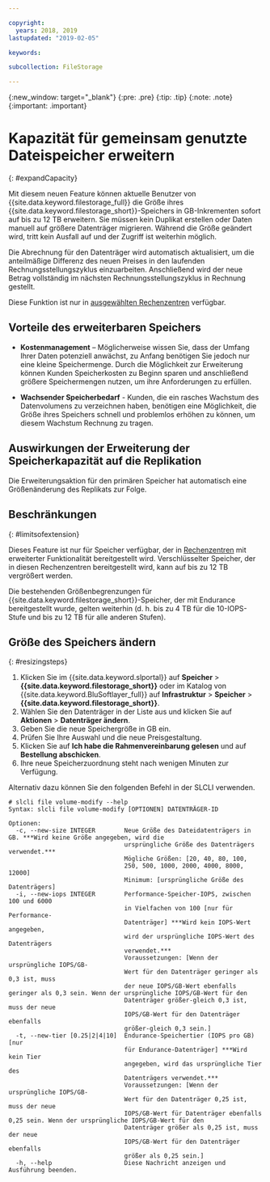 ```yaml
---

copyright:
  years: 2018, 2019
lastupdated: "2019-02-05"

keywords:

subcollection: FileStorage

---
```

{:new_window: target="_blank"}
{:pre: .pre}
{:tip: .tip}
{:note: .note}
{:important: .important}

# Kapazität für gemeinsam genutzte Dateispeicher erweitern
{: #expandCapacity}

Mit diesem neuen Feature können aktuelle Benutzer von {{site.data.keyword.filestorage_full}} die Größe ihres {{site.data.keyword.filestorage_short}}-Speichers in GB-Inkrementen sofort auf bis zu 12 TB erweitern. Sie müssen kein Duplikat erstellen oder Daten manuell auf größere Datenträger migrieren. Während die Größe geändert wird, tritt kein Ausfall auf und der Zugriff ist weiterhin möglich.

Die Abrechnung für den Datenträger wird automatisch aktualisiert, um die anteilmäßige Differenz des neuen Preises in den laufenden Rechnungsstellungszyklus einzuarbeiten. Anschließend wird der neue Betrag vollständig im nächsten Rechnungsstellungszyklus in Rechnung gestellt.

Diese Funktion ist nur in [ausgewählten Rechenzentren](/docs/infrastructure/FileStorage?topic=FileStorage-news) verfügbar.

## Vorteile des erweiterbaren Speichers

- **Kostenmanagement** – Möglicherweise wissen Sie, dass der Umfang Ihrer Daten potenziell anwächst, zu Anfang benötigen Sie jedoch nur eine kleine Speichermenge. Durch die Möglichkeit zur Erweiterung können Kunden Speicherkosten zu Beginn sparen und anschließend größere Speichermengen nutzen, um ihre Anforderungen zu erfüllen.  

- **Wachsender Speicherbedarf** - Kunden, die ein rasches Wachstum des Datenvolumens zu verzeichnen haben, benötigen eine Möglichkeit, die Größe ihres Speichers schnell und problemlos erhöhen zu können, um diesem Wachstum Rechnung zu tragen.

## Auswirkungen der Erweiterung der Speicherkapazität auf die Replikation

Die Erweiterungsaktion für den primären Speicher hat automatisch eine Größenänderung des Replikats zur Folge.

## Beschränkungen
{: #limitsofextension}

Dieses Feature ist nur für Speicher verfügbar, der in [Rechenzentren](/docs/infrastructure/FileStorage?topic=FileStorage-news) mit erweiterter Funktionalität bereitgestellt wird. Verschlüsselter Speicher, der in diesen Rechenzentren bereitgestellt wird, kann auf bis zu 12 TB vergrößert werden.

Die bestehenden Größenbegrenzungen für {{site.data.keyword.filestorage_short}}-Speicher, der mit Endurance bereitgestellt wurde, gelten weiterhin (d. h. bis zu 4 TB für die 10-IOPS-Stufe und bis zu 12 TB für alle anderen Stufen).

## Größe des Speichers ändern
{: #resizingsteps}

1. Klicken Sie im {{site.data.keyword.slportal}} auf **Speicher** > **{{site.data.keyword.filestorage_short}}** oder im Katalog von {{site.data.keyword.BluSoftlayer_full}} auf **Infrastruktur** > **Speicher** > **{{site.data.keyword.filestorage_short}}**.
2. Wählen Sie den Datenträger in der Liste aus und klicken Sie auf **Aktionen** > **Datenträger ändern**.
3. Geben Sie die neue Speichergröße in GB ein.
4. Prüfen Sie Ihre Auswahl und die neue Preisgestaltung.
5. Klicken Sie auf **Ich habe die Rahmenvereinbarung gelesen** und auf **Bestellung abschicken**.
6. Ihre neue Speicherzuordnung steht nach wenigen Minuten zur Verfügung.

Alternativ dazu können Sie den folgenden Befehl in der SLCLI verwenden. 
```
# slcli file volume-modify --help
Syntax: slcli file volume-modify [OPTIONEN] DATENTRÄGER-ID

Optionen:
  -c, --new-size INTEGER        Neue Größe des Dateidatenträgers in GB. ***Wird keine Größe angegeben, wird die
                                ursprüngliche Größe des Datenträgers verwendet.***
                                Mögliche Größen: [20, 40, 80, 100,
                                250, 500, 1000, 2000, 4000, 8000, 12000]
                                Minimum: [ursprüngliche Größe des Datenträgers]
  -i, --new-iops INTEGER        Performance-Speicher-IOPS, zwischen 100 und 6000
                                in Vielfachen von 100 [nur für Performance-
                                Datenträger] ***Wird kein IOPS-Wert angegeben,
                                wird der ursprüngliche IOPS-Wert des Datenträgers
                                verwendet.***
                                Voraussetzungen: [Wenn der ursprüngliche IOPS/GB-
                                Wert für den Datenträger geringer als 0,3 ist, muss
                                der neue IOPS/GB-Wert ebenfalls geringer als 0,3 sein. Wenn der ursprüngliche IOPS/GB-Wert für den
                                Datenträger größer-gleich 0,3 ist, muss der neue
                                IOPS/GB-Wert für den Datenträger ebenfalls
                                größer-gleich 0,3 sein.]
  -t, --new-tier [0.25|2|4|10]  Endurance-Speichertier (IOPS pro GB) [nur
                                für Endurance-Datenträger] ***Wird kein Tier
                                angegeben, wird das ursprüngliche Tier des
                                Datenträgers verwendet.***
                                Voraussetzungen: [Wenn der ursprüngliche IOPS/GB-
                                Wert für den Datenträger 0,25 ist, muss der neue
                                IOPS/GB-Wert für Datenträger ebenfalls 0,25 sein. Wenn der ursprüngliche IOPS/GB-Wert für den
                                Datenträger größer als 0,25 ist, muss der neue
                                IOPS/GB-Wert für den Datenträger ebenfalls
                                größer als 0,25 sein.]
  -h, --help                    Diese Nachricht anzeigen und Ausführung beenden.
```
